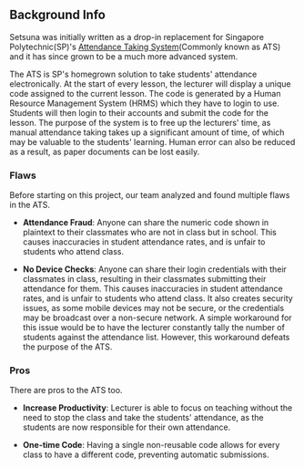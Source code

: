 ## Background Info 
Setsuna was initially written as a drop-in replacement for Singapore Polytechnic(SP)'s [Attendance Taking System](https://web.archive.org/web/20160730032416/http://www.straitstimes.com/singapore/education/polys-app-attendance-system-stirs-concerns)(Commonly known as ATS) and it has since grown to be a much more advanced system.


The ATS is SP's homegrown solution to take students' attendance electronically. 
At the start of every lesson, the lecturer will display a unique code assigned to the current lesson. The code is generated by a Human Resource Management System (HRMS) which they have to login to use. Students will then login to their accounts and submit the code for the lesson. 
The purpose of the system is to free up the lecturers' time, as manual attendance taking takes up a significant amount of time, of which may be valuable to the students' learning. Human error can also be reduced as a result, as paper documents can be lost easily.

### Flaws
Before starting on this project, our team analyzed and found multiple flaws in the ATS.

- **Attendance Fraud**: Anyone can share the numeric code shown in plaintext to their classmates who are not in class but in school. This causes inaccuracies in student attendance rates, and is unfair to students who attend class. 

- **No Device Checks**: Anyone can share their login credentials with their classmates in class, resulting in their classmates submitting their attendance for them. This causes inaccuracies in student attendance rates, and is unfair to students who attend class. It also creates security issues, as some mobile devices may not be secure, or the credentials may be broadcast over a non-secure network. A simple workaround for this issue would be to have the lecturer constantly tally the number of students against the attendance list. However, this workaround defeats the purpose of the ATS. 

### Pros
There are pros to the ATS too.

- **Increase Productivity**: Lecturer is able to focus on teaching without the need to stop the class and take the students' attendance, as the students are now responsible for their own attendance.

- **One-time Code**: Having a single non-reusable code allows for every class to have a different code, preventing automatic submissions.


